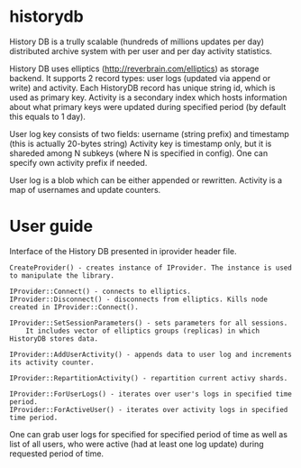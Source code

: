 historydb
=========

History DB is a trully scalable (hundreds of millions updates per day) distributed archive system
with per user and per day activity statistics.

History DB uses elliptics (http://reverbrain.com/elliptics) as storage backend.
It supports 2 record types: user logs (updated via append or write) and activity.
Each HistoryDB record has unique string id, which is used as primary key.
Activity is a secondary index which hosts information about what primary keys were
updated during specified period (by default this equals to 1 day).

User log key consists of two fields: username (string prefix) and timestamp (this is actually 20-bytes string)
Activity key is timestamp only, but it is shareded among N subkeys (where N is specified in config).
One can specify own activity prefix if needed.

User log is a blob which can be either appended or rewritten.
Activity is a map of usernames and update counters.


User guide
===========

Interface of the History DB presented in iprovider header file.

	CreateProvider() - creates instance of IProvider. The instance is used to manipulate the library.

	IProvider::Connect() - connects to elliptics.
	IProvider::Disconnect() - disconnects from elliptics. Kills node created in IProvider::Connect().

	IProvider::SetSessionParameters() - sets parameters for all sessions.
		It includes vector of elliptics groups (replicas) in which HistoryDB stores data.

	IProvider::AddUserActivity() - appends data to user log and increments its activity counter.

	IProvider::RepartitionActivity() - repartition current activy shards.

	IProvider::ForUserLogs() - iterates over user's logs in specified time period.
	IProvider::ForActiveUser() - iterates over activity logs in specified time period.

One can grab user logs for specified for specified period of time as well as list of all users,
who were active (had at least one log update) during requested period of time.
